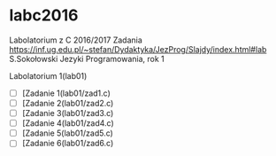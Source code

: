 # labc2016
Labolatorium z C 2016/2017
Zadania https://inf.ug.edu.pl/~stefan/Dydaktyka/JezProg/Slajdy/index.html#lab
S.Sokołowski
Jezyki Programowania, rok 1

Labolatorium 1(lab01)
* [ ] [Zadanie 1(lab01/zad1.c)
* [ ] [Zadanie 2(lab01/zad2.c)
* [ ] [Zadanie 3(lab01/zad3.c)
* [ ] [Zadanie 4(lab01/zad4.c)
* [ ] [Zadanie 5(lab01/zad5.c)
* [ ] [Zadanie 6(lab01/zad6.c)
